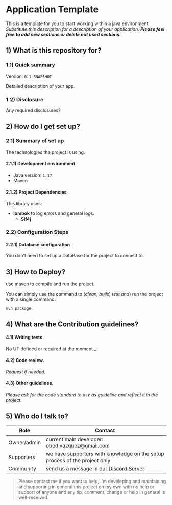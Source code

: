 # Application Template
This is a template for you to start working within a java environment. _Substitute this description for a description of your application_.
**_Please feel free to add new sections or delete not used sections_**.

## 1) What is this repository for?

### 1.1) Quick summary
Version: `0.1-SNAPSHOT`

Detailed description of your app.

### 1.2) Disclosure
Any required disclosures?

## 2) How do I get set up? ###

### 2.1) Summary of set up
The technologies the project is using.

#### 2.1.1) Development environment
- Java version: 	`1.17`
- Maven

#### 2.1.2) Project Dependencies
This library uses:
- **lombok** to log errors and general logs.
    - **Slf4j**


### 2.2) Configuration Steps
#### 2.2.1) Database configuration

You don't need to set up a DataBase for the project to connect to.

## 3) How to Deploy?
use [maven](https://spring.io/guides/gs/maven/) to compile and run the project.

You can simply use the command to (_clean, build, test and_) run the project with a single command: 


	mvn package

## 4) What are the Contribution guidelines?

#### 4.1) Writing tests.

No UT defined or required at the moment._

#### 4.2) Code review.

_Request if needed._

#### 4.3) Other guidelines.

_Please ask for the code standard to use as guideline and reflect it in the project._

## 5) Who do I talk to?

<table>
<thead><tr><th><b>Role</b></th> <th><b>Contact</b></th></tr></thead>
<tr><td>Owner/admin</td><td>current main developer: <a href='mailto:obed.vazquez@gmail.com'>obed.vazquez@gmail.com</a></td></tr>
<tr><td>Supporters</td><td>we have supporters with knowledge on the setup process of the project only</td></tr>
<tr><td>Community</td><td> send us a message in <a href='http://discord.whiteweb.tech'> our Discord Server</a></td></tr>
</table>

>Please contact me if you want to help, I'm developing and maintaining and supporting in general this project 
on my own with no help or support of anyone and any tip, comment, change or help in general is well-received.

